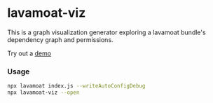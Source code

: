 # lavamoat-viz

This is a graph visualization generator exploring a lavamoat bundle's dependency graph and permissions.

Try out a [demo](https://lavamoat.github.io/LavaMoat/)

### Usage

```bash
npx lavamoat index.js --writeAutoConfigDebug
npx lavamoat-viz --open
```
